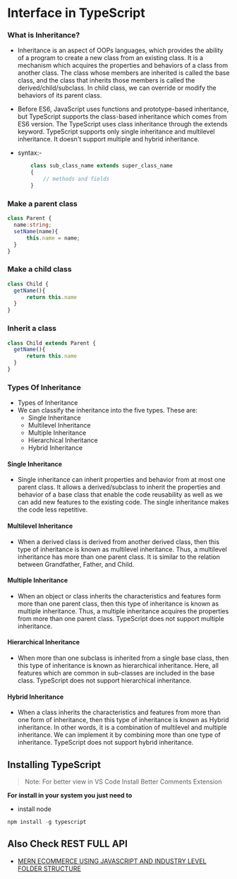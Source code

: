 # Interface in TypeScript

### What is Inheritance?

- Inheritance is an aspect of OOPs languages, which provides the ability of a program to create a new class from an existing class. It is a mechanism which acquires the properties and behaviors of a class from another class. The class whose members are inherited is called the base class, and the class that inherits those members is called the derived/child/subclass. In child class, we can override or modify the behaviors of its parent class.

- Before ES6, JavaScript uses functions and prototype-based inheritance, but TypeScript supports the class-based inheritance which comes from ES6 version. The TypeScript uses class inheritance through the extends keyword. TypeScript supports only single inheritance and multilevel inheritance. It doesn't support multiple and hybrid inheritance.

- syntax:-

  ```TypeScript
      class sub_class_name extends super_class_name
      {
          // methods and fields
      }
  ```

### Make a parent class

```TypeScript
class Parent {
  name:string;
  setName(name){
      this.name = name;
  }
}
```

### Make a child class

```TypeScript
class Child {
  getName(){
      return this.name
  }
}
```

### Inherit a class

```TypeScript
class Child extends Parent {
  getName(){
      return this.name
  }
}

```

### Types Of Inheritance

- Types of Inheritance
- We can classify the inheritance into the five types. These are:
  - Single Inheritance
  - Multilevel Inheritance
  - Multiple Inheritance
  - Hierarchical Inheritance
  - Hybrid Inheritance

#### Single Inheritance

- Single inheritance can inherit properties and behavior from at most one parent class. It allows a derived/subclass to inherit the properties and behavior of a base class that enable the code reusability as well as we can add new features to the existing code. The single inheritance makes the code less repetitive.

#### Multilevel Inheritance

- When a derived class is derived from another derived class, then this type of inheritance is known as multilevel inheritance. Thus, a multilevel inheritance has more than one parent class. It is similar to the relation between Grandfather, Father, and Child.

#### Multiple Inheritance

- When an object or class inherits the characteristics and features form more than one parent class, then this type of inheritance is known as multiple inheritance. Thus, a multiple inheritance acquires the properties from more than one parent class. TypeScript does not support multiple inheritance.

#### Hierarchical Inheritance

- When more than one subclass is inherited from a single base class, then this type of inheritance is known as hierarchical inheritance. Here, all features which are common in sub-classes are included in the base class. TypeScript does not support hierarchical inheritance.

#### Hybrid Inheritance

- When a class inherits the characteristics and features from more than one form of inheritance, then this type of inheritance is known as Hybrid inheritance. In other words, it is a combination of multilevel and multiple inheritance. We can implement it by combining more than one type of inheritance. TypeScript does not support hybrid inheritance.

## Installing TypeScript

> Note: For better view in VS Code Install Better Comments Extension

**For install in your system you just need to**

- install node

```TypeScript
npm install -g typescript
```

## Also Check REST FULL API

- [MERN ECOMMERCE USING JAVASCRIPT AND INDUSTRY LEVEL FOLDER STRUCTURE](https://github.com/CodeIntelli/MERN-ECOMMERCE)
